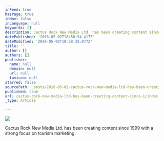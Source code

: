 ```yaml
---
inFeed: true
hasPage: true
inNav: false
inLanguage: null
keywords: []
description: Cactus Rock New Media Ltd. has been creating content since 1999 with a strong focus on tourism marketing.
datePublished: '2016-05-02T18:58:54.417Z'
dateModified: '2016-05-02T18:38:38.077Z'
title: ''
author: []
authors: []
publisher:
  name: null
  domain: null
  url: null
  favicon: null
starred: false
sourcePath: _posts/2016-05-02-cactus-rock-new-media-ltd-has-been-creating-content-since-1.md
published: true
url: cactus-rock-new-media-ltd-has-been-creating-content-since-1/index.html
_type: Article

---
```

![](https://the-grid-user-content.s3-us-west-2.amazonaws.com/32d32f5d-4935-4df2-a599-923d73ba1f90.jpg)

Cactus Rock New Media Ltd. has been creating content since 1999 with a strong focus on tourism marketing.